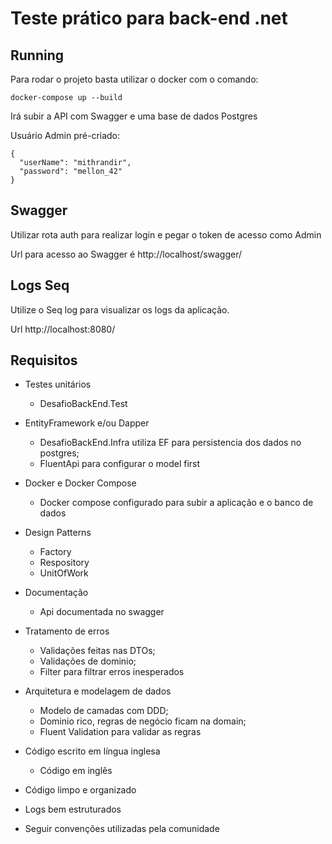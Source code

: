 # Teste prático para back-end .net

## Running
Para rodar o projeto basta utilizar o docker com o comando:

```
docker-compose up --build

```

Irá subir a API com Swagger e uma base de dados Postgres

Usuário Admin pré-criado:

```
{
  "userName": "mithrandir",
  "password": "mellon_42"
}
```

## Swagger 

Utilizar rota auth para realizar login e pegar o token de acesso como Admin

Url para acesso ao Swagger é http://localhost/swagger/

## Logs Seq
Utilize o Seq log para visualizar os logs da aplicação.

Url http://localhost:8080/


## Requisitos
- Testes unitários
  - DesafioBackEnd.Test
  
- EntityFramework e/ou Dapper
  - DesafioBackEnd.Infra utiliza EF para persistencia dos dados no postgres;
  - FluentApi para configurar o model first
- Docker e Docker Compose
  - Docker compose configurado para subir a aplicação e o banco de dados
- Design Patterns
  - Factory
  - Respository
  - UnitOfWork
- Documentação
  - Api documentada no swagger
- Tratamento de erros
  - Validações feitas nas DTOs;
  - Validações de dominio;
  - Filter para filtrar erros inesperados
- Arquitetura e modelagem de dados
  - Modelo de camadas com DDD;
  - Dominio rico, regras de negócio ficam na domain;
  - Fluent Validation para validar as regras
- Código escrito em língua inglesa
  - Código em inglês
- Código limpo e organizado
- Logs bem estruturados
- Seguir convenções utilizadas pela comunidade
  







  

